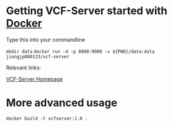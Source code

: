 # Getting VCF-Server started with [Docker](https://www.docker.com/)
<p>Type this into your commandline</p>

`mkdir data`
`docker run -d -p 8000:9000 -v ${PWD}/data:data jiangjp880123/vcf-server`

<p>Relevant links:</p>

[VCF-Server Homepage](https://www.diseasegps.org/VCF-Server?lan=eng)


# More advanced usage
`docker build -t vcfserver:1.0 .`
